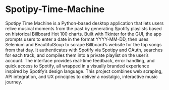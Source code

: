 # Spotipy-Time-Machine
Spotipy Time Machine is a Python-based desktop application that lets users relive musical moments from the past by generating Spotify playlists based on historical Billboard Hot 100 charts. Built with Tkinter for the GUI, the app prompts users to enter a date in the format YYYY-MM-DD, then uses Selenium and BeautifulSoup to scrape Billboard’s website for the top songs from that day. It authenticates with Spotify via Spotipy and OAuth, searches for each track, and compiles them into a private playlist on the user’s account. The interface provides real-time feedback, error handling, and quick access to Spotify, all wrapped in a visually branded experience inspired by Spotify’s design language. This project combines web scraping, API integration, and UX principles to deliver a nostalgic, interactive music journey.
